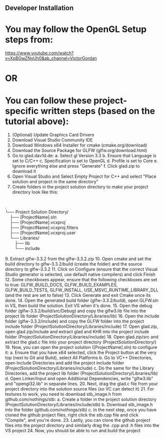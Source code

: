 ## Developer Installation

# You may follow the OpenGL Setup steps from: 
https://www.youtube.com/watch?v=XpBGwZNyUh0&ab_channel=VictorGordan

# **OR**

# You can follow these project-specific written steps (based on the tutorial above):

1. (Optional) Update Graphics Card Drivers
2. Download Visual Studio Community IDE
3. Download Windows x64 Installer for cmake (cmake.org/download)
4. Download the Source Package for GLFW (glfw.org/download.html)
5. Go to glad.dav1d.de:
    a. Select gl Version 3.3
    b. Ensure that Language is set to C/C++
    c. Specification is set to OpenGL
    d. Profile is set to Core
    e. Ignore everything else and press "Generate"
    f. Click glad.zip to download it
6. Open Visual Studio and Select Empty Project for C++ and select "Place solution and project in the same directory"
7. Create folders in the project solution directory to make your project directory look like this:
<br/>
.<br/>
└── Project Solution Directory/<br/>
&nbsp&nbsp&nbsp&nbsp├── [ProjectName].sln<br/>
&nbsp&nbsp&nbsp&nbsp├── [ProjectName].vcxproj<br/>
&nbsp&nbsp&nbsp&nbsp├── [ProjectName].vcxproj.filters<br/>
&nbsp&nbsp&nbsp&nbsp├── [ProjectName].vcxproj.user<br/>
&nbsp&nbsp&nbsp&nbsp└── Libraries/<br/>
&nbsp&nbsp&nbsp&nbsp&nbsp&nbsp&nbsp&nbsp├── lib<br/>
&nbsp&nbsp&nbsp&nbsp&nbsp&nbsp&nbsp&nbsp└── include<br/>
<br/>
9. Extract glfw-3.3.2 from the glfw-3.3.2.zip
10. Open cmake and set the build directory to glfw-3.3.2/build (create the folder) and the source directory to glfw-3.3.2
11. Click on Configure (ensure that the correct Visual Studio generator is selected, use default native compilers) and click Finish
12. Some checkboxes appear, ensure that the following checkboxes are set to true: GLFW_BUILD_DOCS, GLFW_BUILD_EXAMPLES, GLFW_BUILD_TESTS, GLFW_INSTALL, USE_MSVC_RUNTIME_LIBRARY_DLL (and the rest are set to false)
13. Click Generate and exit Cmake once its done.
14. Open the generated build folder (glfw-3.3.2/build), open GLFW.sln in VS, then build the solution. Exit VS when it's done.
15. Open the debug folder (glfw-3.3.2/build/src/Debug) and copy the glfw3.lib file into the project lib folder (ProjectSolutionDirectory/Libraries/lib)
16. Open the include folder (glfw-3.3.2/include) and copy the GLFW folder into the project include folder (ProjectSolutionDirectory/Libraries/include)
17. Open glad.zip, open glad.zip/include and extract glad and KHR into the project include folder (ProjectSolutionDirectory/Libraries/include)
18. Open glad.zip/src and extract the glad.c file into your project directory (ProjectSolutionDirectory/)
19. Now, you can open the project solution ([ProjectName].sln) to configure it:
    a. Ensure that you have x64 selected, click the Project button at the very top (next to Git and Build), select All Platforms
    b. Go to VC++ Directories, open Include Directories and add the project include folder (ProjectSolutionDirectory/Libraries/include)
    c. Do the same for the Library Directories, add the project lib folder (ProjectSolutionDirectory/Libraries/lib)
    d. Open Linker/Input and open Additional Dependencies, write "glfw3.lib" and "opengl32.lib" in separate lines.
20. Next, drag the glad.c file from your project directory into the solution source files (so VC can detect it)
21. For textures to work, you need to download stb_image.h from github.com/nothings/stb:
    a. Create a folder in the project solution directory (ProjectSolutionDirectory/Libraries/include/stb)
    b. Download stb_image.h into the folder (github.com/nothings/stb)
    c. In the next step, once you have cloned the github project files, right click the stb.cpp file and click "Compile", and you're done.
23. Lastly, you can clone the github project files into the project directory and similarly drag the .cpp and .h files into the VS project
24. Now, you should be able to run and build the project
